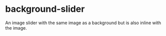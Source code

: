 # background-slider
An image slider with the same image as a background but is also inline with the image.
